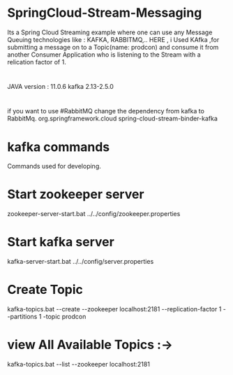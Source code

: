 # SpringCloud-Stream-Messaging

Its a Spring Cloud Streaming example where one can use any Message Queuing technologies like : KAFKA, RABBITMQ,..
HERE , i Used KAfka ,for submitting a message on to a Topic(name: prodcon) and
consume it from another Consumer Application who is listening to the Stream 
with a relication factor of 1.
#
JAVA version : 11.0.6 
kafka 2.13-2.5.0
#
if you want to use #RabbitMQ change the dependency from kafka to RabbitMq.
<dependency>
			<groupId>org.springframework.cloud</groupId>
			<artifactId>spring-cloud-stream-binder-kafka</artifactId>
		</dependency>

# kafka commands
  Commands used for developing.
  
# Start zookeeper server
  zookeeper-server-start.bat ../../config/zookeeper.properties

# Start kafka server
  kafka-server-start.bat ../../config/server.properties
  
# Create Topic
  kafka-topics.bat --create --zookeeper localhost:2181 --replication-factor 1 --partitions 1 -topic prodcon
  
# view All Available Topics :->
  kafka-topics.bat --list --zookeeper localhost:2181
